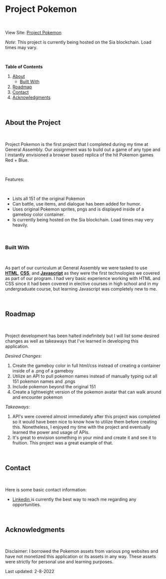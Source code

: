 <div id="top"> </div>

# Project Pokemon
<br>

View Site: [Project Pokemon](https://siasky.net/PACbyVZmnbuRHj3_1MqgJQ_5X9YEn8NVA0uiZ2JQ92A42g)

*Note*: This project is currently being hosted on the Sia blockchain. Load times may vary.

<br>

**Table of Contents**

1. <a href="#about">About</a>
    - <a href="#built">Built With</a>
2. <a href="#roadmap">Roadmap</a>
3. <a href="#contact">Contact</a>
3. <a href="#acknowledgments">Acknowledgments</a>

<div id="about"> </div>

<br>

## **About the Project**

<br>

Project Pokemon is the first project that I completed during my time at General Assembly. Our assignment was to build out a game of any type and I instantly envisioned a browser based replica of the hit Pokemon games Red + Blue. 

<br>

Features:

<br>

- Lists all 151 of the original Pokemon
- Can battle, use items, and dialogue has been added for humor.
- Uses original Pokemon sprites, pngs and is displayed inside of a gameboy color container.
- Is currently being hosted on the Sia blockchain. Load times may very heavily.

<br>

<div id="built"> </div>

### **Built With**

<br>

As part of our curriculum at General Assembly we were tasked to use <u>**HTML**</u>, <u>**CSS**</u>, and <u>**Javascript**</u> as they were the first technologies we covered as part of our program. I had very basic experience working with HTML and CSS since it had been covered in elective courses in high school and in my undergraduate course, but learning Javascript was completely new to me. 

<br>

<div id="roadmap"> </div>

## **Roadmap**

<br>

Project development has been halted indefinitely but I will list some desired changes as well as takeaways that I've learned in developing this application.

*Desired Changes*:
1. Create the gameboy color in full html/css instead of creating a container inside of a .png of a gameboy
2. Utilize an API to pull pokemon names instead of manually typing out all 151 pokemon names and .pngs
3. Include pokemon beyond the original 151
4. Create a lightweight version of the pokemon avatar that can walk around and encounter pokemon

*Takeaways*:
1. API's were covered almost immediately after this project was completed so it would have been nice to know how to utilize them before creating this. Nonetheless, I enjoyed my time with the project and eventually learned the power and usage of APIs.
2. It's great to envision something in your mind and create it and see it to fruition. This project was a great example of that.

<br>

<div id="contact"> </div>

## **Contact**

<br>

Here is some basic contact information:
- <a href="https://www.linkedin.com/in/ron-magpantay/"> Linkedin </a> is currently the best way to reach me regarding any opportunities. 

<br>

<div id="acknowledgements"> </div>

## **Acknowledgments**

<br>

Disclaimer: I borrowed the Pokemon assets from various png websites and have not monetized this application or its assets in any way. These assets were strictly for personal use and learning purposes.

Last updated: 2-8-2022